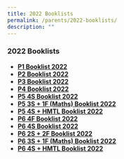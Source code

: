 ```yaml
---
title: 2022 Booklists
permalink: /parents/2022-booklists/
description: ""
---
```

### **2022 Booklists**
* **[P1 Booklist 2022](/files/2022booklist1.pdf)**
* **[P2 Booklist 2022](/files/2022booklist2.pdf)**
* **[P3 Booklist 2022](/files/2022booklist3.pdf)**
* **[P4 Booklist 2022](/files/2022booklist4.pdf)**
* **[P5 4S Booklist 2022](/files/2022booklist5.pdf)**
* **[P5 3S + 1F (Maths) Booklist 2022](/files/2022booklist6.pdf)**
* **[P5 4S + HMTL Booklist 2022](/files/2022booklist7.pdf)**
* **[P6 4F Booklist 2022](/files/2022booklist8.pdf)**
* **[P6 4S Booklist 2022](/files/2022booklist9.pdf)**
* **[P6 2S + 2F Booklist 2022](/files/2022booklist10.pdf)**
* **[P6 3S + 1F (Maths) Booklist 2022](/files/2022booklist11.pdf)**
* **[P6 4S + HMTL Booklist 2022](/files/2022booklist12.pdf)**